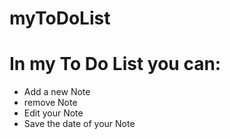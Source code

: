 # myToDoList


# In my To Do List you can:
- Add a new Note 
- remove Note 
- Edit your Note 
- Save the date of your Note